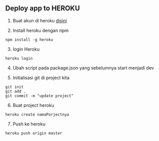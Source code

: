 ## Deploy app to HEROKU
1. Buat akun di heroku [disini](https://heroku.com)

2. Install heroku dengan npm
```
npm install -g heroku
```

3. login Heroku
```
heroku login
```

4. Ubah script pada package.json yang sebelumnya start menjadi dev

5. Initialisasi git di project kita
```
git init
git add .
git commit -m "update project"
```

6. Buat project heroku
```
heroku create namaPorjectnya
```

7. Push ke heroku
```
heroku push origin master
```

